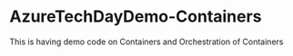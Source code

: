# AzureTechDayDemo-Containers
This is having demo code on Containers and Orchestration of Containers
